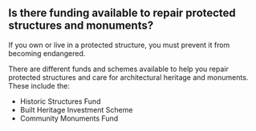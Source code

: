##  Is there funding available to repair protected structures and monuments?

If you own or live in a protected structure, you must prevent it from becoming
endangered.

There are different funds and schemes available to help you repair protected
structures and care for architectural heritage and monuments. These include
the:

  * Historic Structures Fund 
  * Built Heritage Investment Scheme 
  * Community Monuments Fund 
